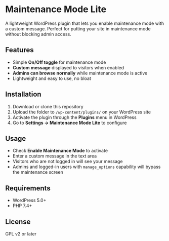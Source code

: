 # Maintenance Mode Lite

A lightweight WordPress plugin that lets you enable maintenance mode with a custom message. Perfect for putting your site in maintenance mode without blocking admin access.

## Features

- Simple **On/Off toggle** for maintenance mode
- **Custom message** displayed to visitors when enabled
- **Admins can browse normally** while maintenance mode is active
- Lightweight and easy to use, no bloat

## Installation

1. Download or clone this repository
2. Upload the folder to `/wp-content/plugins/` on your WordPress site
3. Activate the plugin through the **Plugins** menu in WordPress
4. Go to **Settings → Maintenance Mode Lite** to configure

## Usage

- Check **Enable Maintenance Mode** to activate
- Enter a custom message in the text area
- Visitors who are not logged in will see your message
- Admins and logged-in users with `manage_options` capability will bypass the maintenance screen


## Requirements

- WordPress 5.0+
- PHP 7.4+

## License

GPL v2 or later
